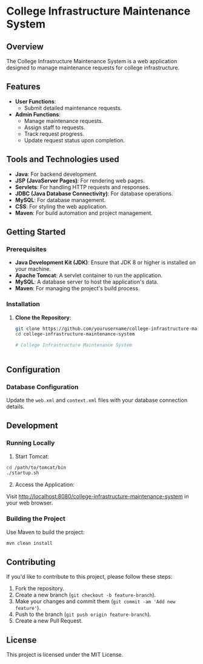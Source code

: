 # College Infrastructure Maintenance System

## Overview

The College Infrastructure Maintenance System is a web application designed to manage maintenance requests for college infrastructure. 
## Features

- **User Functions**:
  - Submit detailed maintenance requests.
- **Admin Functions**:
  - Manage maintenance requests.
  - Assign staff to requests.
  - Track request progress.
  - Update request status upon completion.

## Tools and Technologies used
- **Java**: For backend development.
- **JSP (JavaServer Pages)**: For rendering web pages.
- **Servlets**: For handling HTTP requests and responses.
- **JDBC (Java Database Connectivity)**: For database operations.
- **MySQL**: For database management.
- **CSS**: For styling the web application.
- **Maven**: For build automation and project management.



## Getting Started

### Prerequisites

- **Java Development Kit (JDK)**: Ensure that JDK 8 or higher is installed on your machine.
- **Apache Tomcat**: A servlet container to run the application.
- **MySQL**: A database server to host the application's data.
- **Maven**: For managing the project's build process.

### Installation

1. **Clone the Repository**:
   ```bash
   git clone https://github.com/yourusername/college-infrastructure-maintenance-system.git
   cd college-infrastructure-maintenance-system

   # College Infrastructure Maintenance System



## Configuration

### Database Configuration

Update the `web.xml` and `context.xml` files with your database connection details.


## Development

### Running Locally

1. Start Tomcat:

```bash
cd /path/to/tomcat/bin
./startup.sh
```

2. Access the Application:

Visit [http://localhost:8080/college-infrastructure-maintenance-system](http://localhost:8080/college-infrastructure-maintenance-system) in your web browser.

### Building the Project

Use Maven to build the project:

```bash
mvn clean install
```

## Contributing

If you'd like to contribute to this project, please follow these steps:

1. Fork the repository.
2. Create a new branch (`git checkout -b feature-branch`).
3. Make your changes and commit them (`git commit -am 'Add new feature'`).
4. Push to the branch (`git push origin feature-branch`).
5. Create a new Pull Request.

## License

This project is licensed under the MIT License. 



